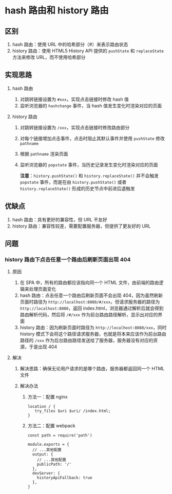 # hash 路由和 history 路由

## 区别

1. hash 路由：使用 URL 中的哈希部分（#）来表示路由状态
2. history 路由：使用 HTML5 History API 提供的 `pushState` 和 `replaceState` 方法来修改 URL，而不使用哈希部分

## 实现思路

1. hash 路由

   1. 对跳转链接设置为 `#xxx`，实现点击链接时修改 hash 值
   2. 监听浏览器的 `hashchange` 事件，当 hash 值发生变化时渲染对应的页面

2. history 路由

   1. 对跳转链接设置为 `/xxx`，实现点击链接时修改路由部分

   2. 对每个链接增加点击事件，点击时阻止其默认事件并使用 `pushState` 修改 `pathname`

   3. 根据 `pathname` 渲染页面

   4. 监听浏览器的 `popstate` 事件，当历史记录发生变化时渲染对应的页面

      **注意**：`history.pushState()` 和 `history.replaceState()` 并不会触发 `popstate` 事件，而是在由 `history.pushState()` 或者 `history.replaceState()` 形成的历史节点中前进后退触发


## 优缺点

1. hash 路由：具有更好的兼容性，但 URL 不友好
2. history 路由：兼容性较差，需要配置服务器，但提供了更友好的 URL

## 问题

### history 路由下点击任意一个路由后刷新页面出现 404

1. 原因

   1. 在 SPA 中，所有的路由都应该指向同一个 HTML 文件，由前端的路由逻辑来处理页面变化
   2. hash 路由：点击任意一个路由后刷新页面不会出现 404，因为虽然刷新页面时路径为 `http://localhost:8080/#/xxx`，但请求服务器的路径为 `http://localhost:8080`，返回 index.html，浏览器通过解析后就会得到路由解析代码，然后将 `/#/xxx` 作为前台路由路径解析，显示出对应的界面
   3. history 路由：因为刷新页面时路径为  `http://localhost:8080/xxx`，同时 history 模式下会将这个路径请求服务器，也就是将本来应该作为前台路由路径的 `/xxx` 作为后台路由路径发送给了服务器，服务器没有对应的资源，于是出现 404

2. 解决

   1. 解决思路：确保无论用户请求的是哪个路由，服务器都返回同一个 HTML 文件

   2. 解决办法

      1. 方法一：配置 nginx

         ```
         location / {
         	try_files $uri $uri/ /index.html;
         }
         ```

      2. 方法二：配置 webpack

         ```
         const path = require('path')
         
         module.exports = {
           // ...其他配置
           output: {
             // ...其他配置
             publicPath: '/'
           },
           devServer: {
             historyApiFallback: true
           },
         }
         ```
